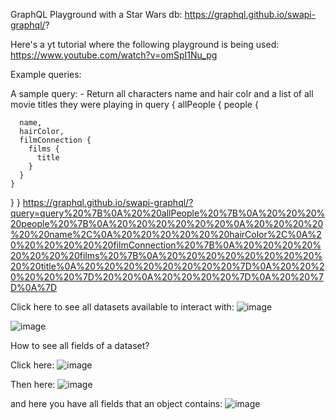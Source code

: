GraphQL Playground with a Star Wars db: https://graphql.github.io/swapi-graphql/?

Here's a yt tutorial where the following playground is being used: https://www.youtube.com/watch?v=omSpI1Nu_pg

Example queries:

A sample query: - Return all characters name and hair colr and a list of all movie titles they were playing in
query {
  allPeople {
    people {
      
      name,
      hairColor,
      filmConnection {
        films {
          title
        }
      }  
    }
  }
}
https://graphql.github.io/swapi-graphql/?query=query%20%7B%0A%20%20allPeople%20%7B%0A%20%20%20%20people%20%7B%0A%20%20%20%20%20%20%0A%20%20%20%20%20%20name%2C%0A%20%20%20%20%20%20hairColor%2C%0A%20%20%20%20%20%20filmConnection%20%7B%0A%20%20%20%20%20%20%20%20films%20%7B%0A%20%20%20%20%20%20%20%20%20%20title%0A%20%20%20%20%20%20%20%20%7D%0A%20%20%20%20%20%20%7D%20%20%0A%20%20%20%20%7D%0A%20%20%7D%0A%7D



Click here to see all datasets available to interact with:
![image](https://user-images.githubusercontent.com/105798603/179770837-b164dc8f-f391-4e83-a76f-2fcc47911daa.png)

![image](https://user-images.githubusercontent.com/105798603/179770941-eaeb6c51-66c6-414c-82bf-e9626c307538.png)



How to see all fields of a dataset?

Click here:
![image](https://user-images.githubusercontent.com/105798603/179771563-5e099c48-43e9-46d0-bd05-c009c2751a36.png)

Then here:
![image](https://user-images.githubusercontent.com/105798603/179771784-bf1eeab5-f4d0-427f-94ad-7a84db337207.png)

and here you have all fields that an object contains:
![image](https://user-images.githubusercontent.com/105798603/179772079-43a1acf4-905f-4b55-b678-3a37ca3c9cad.png)

